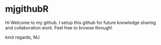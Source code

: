 # mjgithubR
Hi Welcome to my github. I setup this github for future knowledge sharing and collaboration work. Feel free to browse through!

kind regards,
MJ
